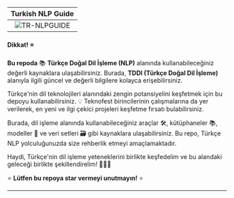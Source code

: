 | Turkish NLP Guide |
|:---:|
| ![TR-NLPGUIDE](https://github.com/adssdasda/TurkishNLPGuide/assets/83168207/141df19e-bc32-49ef-bf19-8a29a797bced) |

#### Dikkat! ⭐

**Bu repoda** 📚 **Türkçe Doğal Dil İşleme (NLP)** alanında kullanabileceğiniz değerli kaynaklara ulaşabilirsiniz. Burada, **TDDI (Türkçe Doğal Dil İşleme)** alanıyla ilgili güncel ve değerli bilgilere kolayca erişebilirsiniz.

Türkçe'nin dil teknolojileri alanındaki zengin potansiyelini keşfetmek için bu depoyu kullanabilirsiniz. 💡 Teknofest birincilerinin çalışmalarına da yer verilerek, en yeni ve ilgi çekici projeleri keşfetme fırsatı bulabilirsiniz.

Burada, dil işleme alanında kullanabileceğiniz araçlar 🛠️, kütüphaneler 📚, modeller 🧠 ve veri setleri 🗃️ gibi kaynaklara ulaşabilirsiniz. Bu repo, Türkçe NLP yolculuğunuzda size rehberlik etmeyi amaçlamaktadır.

Haydi, Türkçe'nin dil işleme yeteneklerini birlikte keşfedelim ve bu alandaki geleceği birlikte şekillendirelim! 🚀🇹🇷

⭐️ **Lütfen bu repoya star vermeyi unutmayın!** ⭐️

---
